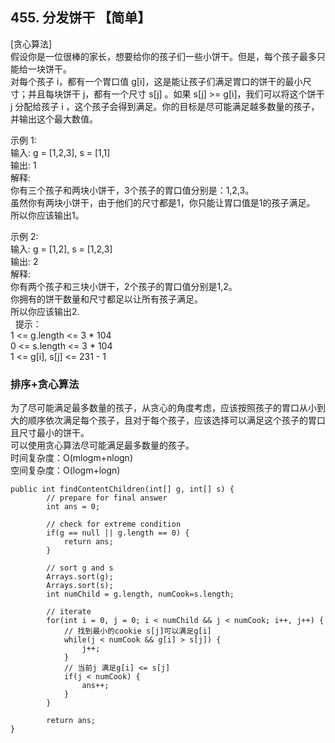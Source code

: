 ## 455. 分发饼干 【简单】         
[贪心算法]     
假设你是一位很棒的家长，想要给你的孩子们一些小饼干。但是，每个孩子最多只能给一块饼干。    
对每个孩子 i，都有一个胃口值 g[i]，这是能让孩子们满足胃口的饼干的最小尺寸；并且每块饼干 j，都有一个尺寸 s[j] 。如果 s[j] >= g[i]，我们可以将这个饼干 j 分配给孩子 i ，这个孩子会得到满足。你的目标是尽可能满足越多数量的孩子，并输出这个最大数值。     

示例 1:    
输入: g = [1,2,3], s = [1,1]    
输出: 1    
解释:     
你有三个孩子和两块小饼干，3个孩子的胃口值分别是：1,2,3。    
虽然你有两块小饼干，由于他们的尺寸都是1，你只能让胃口值是1的孩子满足。    
所以你应该输出1。    

示例 2:    
输入: g = [1,2], s = [1,2,3]    
输出: 2    
解释:     
你有两个孩子和三块小饼干，2个孩子的胃口值分别是1,2。    
你拥有的饼干数量和尺寸都足以让所有孩子满足。    
所以你应该输出2.   
 
提示：   
1 <= g.length <= 3 * 104   
0 <= s.length <= 3 * 104   
1 <= g[i], s[j] <= 231 - 1    

### 排序+贪心算法    
为了尽可能满足最多数量的孩子，从贪心的角度考虑，应该按照孩子的胃口从小到大的顺序依次满足每个孩子，且对于每个孩子，应该选择可以满足这个孩子的胃口且尺寸最小的饼干。     
可以使用贪心算法尽可能满足最多数量的孩子。      
时间复杂度：O(mlogm+nlogn)    
空间复杂度：O(logm+logn)    
```
public int findContentChildren(int[] g, int[] s) {
        // prepare for final answer
        int ans = 0;

        // check for extreme condition   
        if(g == null || g.length == 0) {
            return ans;
        }

        // sort g and s
        Arrays.sort(g);
        Arrays.sort(s);
        int numChild = g.length, numCook=s.length;

        // iterate
        for(int i = 0, j = 0; i < numChild && j < numCook; i++, j++) {
            // 找到最小的cookie s[j]可以满足g[i]
            while(j < numCook && g[i] > s[j]) {
                j++;
            }
            // 当前j 满足g[i] <= s[j]
            if(j < numCook) {
                ans++;
            }
        }

        return ans;
}
```
